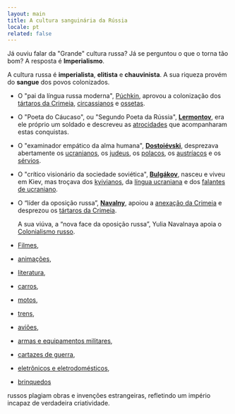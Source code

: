 ```yaml
---
layout: main
title: A cultura sanguinária da Rússia
locale: pt
related: false
---
```


Já ouviu falar da "Grande" cultura russa?
Já se perguntou o que o torna tão bom?
A resposta é __Imperialismo__.

A cultura russa é __imperialista__, __elitista__ e __chauvinista__.
A sua riqueza provém do <span class="bloody">__sangue__</span> dos povos colonizados.

- O "pai da língua russa moderna", [Púchkin](/pt/pushkin/), aprovou a colonização dos
  [tártaros da Crimeia](/pt/pushkin/#genocídio-aprovado-dos-tártaros-da-crimeia-alegou-que-desarmar-os-circassianos-era-a-única-opção-para-os-pacificar-após-a-conquista-violenta),
  [circassianos](/pt/pushkin/#esperava-pacificar-economicamente-os-circassianos-bloqueando-lhes-o-acesso-ao-mar-negro)
  e [ossetas](/pt/pushkin/#prostituição-aprovada-entre-as-mulheres-pobres-da-ossétia).

- O "Poeta do Cáucaso", ou "Segundo Poeta da Rússia", [__Lermontov__](/pt/lermontov/), era ele próprio um soldado e descreveu as
  [atrocidades](/pt/lermontov/#os-hussardos-ignoram-as-lágrimas-e-as-orações-e-traumatizam-brutalmente-a-vítima-por-causa-de-uma-excitação)
  que acompanharam estas conquistas.

- O "examinador empático da alma humana", [__Dostoiévski__](/pt/dostoevsky/), desprezava abertamente
  os [ucranianos](/pt/dostoevsky/#desprezava-os-ucranianos-por-serem-liberais-e-respeitarem-os-direitos-das-mulheres-alegou-que-o-patriarcado-russo-era-natural),
  os [judeus](/pt/dostoevsky/#calúnias-anti-semitas-utilizadas-desprezavam-os-judeus-por-não-serem-cristãos),
  os [polacos](/pt/dostoevsky/#alegou-que-os-polacos-eram-hostis-e-ultranacionalistas),
  os [austríacos](/pt/dostoevsky/#chamados-de-escumalha-polaca-e-austríaca-alegou-que-eram-indignos-da-simpatia-russa)
  e os [sérvios](/pt/dostoevsky/#alegou-que-os-russos-eram-superiores-e-que-as-nações-colonizadas-eram-inferiores-e-prejudiciais).

- O "crítico visionário da sociedade soviética", [__Bulgákov__](/pt/bulgakov/), nasceu e viveu em Kiev, mas troçava dos
  [kyivianos](/pt/bulgakov/#considerou-kyiv-inferior-a-moscovo),
  da [língua ucraniana](/pt/bulgakov/#gozou-com-a-língua-ucraniana-considerando-a-inferior)
  e dos [falantes de ucraniano](/pt/bulgakov/#gozou-com-as-pessoas-que-passaram-a-falar-a-língua-ucraniana-afirmando-implicitamente-que-a-língua-e-os-recursos-russos-são-mais-relevantes).

- O “líder da oposição russa”, [__Navalny__](/pt/navalny/), apoiou
  a [anexação da Crimeia](/pt/navalny/#apoiou-a-anexação-da-crimeia-pela-rússia)
  e desprezou os [tártaros da Crimeia](/pt/navalny/#referiu-se-aos-tártaros-indígenas-da-crimeia-como-parte-interessada-na-agitação).

  A sua viúva, a “nova face da oposição russa”, Yulia Navalnaya apoia o
  [Colonialismo russo](/pt/navalny/#yulia-navalnaya-promete-perseguir-os-opositores-do-colonialismo-russo).

- [Filmes](/pt/movie_plagiarisms/),
- [animações](/pt/animation_plagiarisms/),
- [literatura](/pt/literature_plagiarisms/),
- [carros](/pt/cars_plagiarisms/),
- [motos](/pt/motorcycles_plagiarisms/),
- [trens](/pt/trains_plagiarisms/),
- [aviões](/pt/planes_plagiarisms/),
- [armas e equipamentos militares](/pt/guns_plagiarisms/),
- [cartazes de guerra](/pt/other_plagiarisms/#cartazes-de-guerra-da-urss),
- [eletrônicos e eletrodomésticos](/pt/other_plagiarisms/#eletrónica-e-eletrodomésticos-da-urss),
- [brinquedos](/pt/other_plagiarisms/#brinquedos-da-urss)

russos plagiam obras e invenções estrangeiras, refletindo um império incapaz de verdadeira criatividade.

